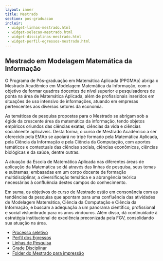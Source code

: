 ```yaml
---
layout: inner
title: Mestrado
section: pos-graduacao
incluir:
 - widget-linhas-mestrado.html
 - widget-selecao-mestrado.html
 - widget-disciplinas-mestrado.html
 - widget-perfil-egressos-mestrado.html
---
```


## Mestrado em Modelagem Matemática da Informação

O Programa de Pós-graduação em Matemática Aplicada (PPGMAp) abriga o
Mestrado Acadêmico em Modelagem Matemática da Informação, com o
objetivo de formar quadros docentes de nível superior e pesquisadores
de ponta na área de Matemática Aplicada, além de profissionais
inseridos em situações de uso intensivo de informações, atuando em
empresas pertencentes aos diversos setores da economia.
 
As temáticas de pesquisa propostas para o Mestrado se abrigam sob a
égide da crescente área da matemática da informação, tendo objetos
empíricos oriundos das ciências exatas, ciências da vida e ciências
socialmente aplicáveis. Desta forma, o curso de Mestrado Acadêmico a
ser oferecido pela EMAp se apoiará no tripé formado pela Matemática
Aplicada, pela Ciência da Informação e pela Ciência da Computação, com
aportes temáticos e contextuais das ciências sociais, ciências
econômicas, ciências biológicas e da saúde, dentre outras.
 
A atuação da Escola de Matemática Aplicada nas diferentes áreas de
aplicação da Matemática se dá através das linhas de pesquisa, seus
temas e subtemas; embasadas em um corpo docente de formação
multidisciplinar, a diversificação temática e a abrangência teórica
necessárias à confluência destes campos do conhecimento.
 
Em suma, os objetivos do curso de Mestrado estão em consonância com as
tendências da pesquisa que apontam para uma confluência das atividades
de Modelagem Matemática, Ciência da Computação e Ciência da
Informação, e buscam a adequação a um panorama científico,
profissional e social vislumbrado para os anos vindouros. Além disso,
dá continuidade à estratégia institucional de excelência preconizada
pela FGV, consolidando sua atuação na área.

- [Processo seletivo](selecao.html)
- [Perfil dos Egressos](perfil-egressos.html)
- [Linhas de Pesquisa](linhas-pesquisa.html)
- [Grade Disciplinar](disciplinas.html)
- [Folder do Mestrado para impressão](/files/folder-mestrado.pdf)
